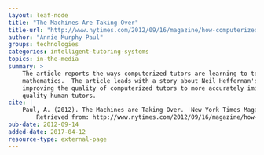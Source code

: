 ```yaml
---
layout: leaf-node
title: "The Machines Are Taking Over"
title-url: "http://www.nytimes.com/2012/09/16/magazine/how-computerized-tutors-are-learning-to-teach-humans.html"
author: "Annie Murphy Paul"
groups: technologies
categories: intelligent-tutoring-systems
topics: in-the-media
summary: >
    The article reports the ways computerized tutors are learning to teach students
    mathematics.  The article leads with a story about Neil Heffernan's focus on
    improving the quality of computerized tutors to more accurately imitate high
    quality human tutors.
cite: |
    Paul, A. (2012). The Machines are Taking Over.  New York Times Magazine, September 14, 2012.
        Retrieved from: http://www.nytimes.com/2012/09/16/magazine/how-computerized-tutors-are-learning-to-teach-humans.html
pub-date: 2012-09-14
added-date: 2017-04-12
resource-type: external-page
---
```

